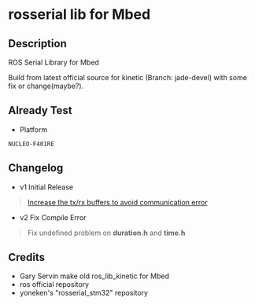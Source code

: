 # rosserial lib for Mbed 

## Description
ROS Serial Library for Mbed
 
Build from latest official source for kinetic (Branch: jade-devel) with some fix or change(maybe?). 
## Already Test
* Platform
```
NUCLEO-F401RE
```
## Changelog
* v1 Initial Release
> [Increase the tx/rx buffers to avoid communication error](https://github.com/yoneken/rosserial_stm32/commit/b7c9c778917331a2d9ffaca100477d6fba0ae6b2 "sources from yoneken's rosserial_stm32 repository")
* v2 Fix Compile Error
> Fix undefined problem on **duration.h** and **time.h**
## Credits 
* Gary Servin make old ros_lib_kinetic for Mbed
* ros official repository
* yoneken's "rosserial_stm32" repository